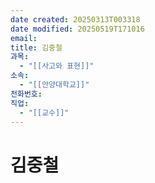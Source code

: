 ```yaml
---
date created: 20250313T003318
date modified: 20250519T171016
email: 
title: 김중철
과목:
  - "[[사고와 표현]]"
소속:
  - "[[안양대학교]]"
전화번호: 
직업:
  - "[[교수]]"
---
```


# 김중철
